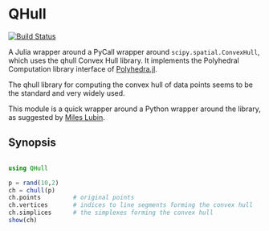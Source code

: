 QHull
=====
[![Build Status](https://travis-ci.org/davidavdav/QHull.jl.svg)](https://travis-ci.org/davidavdav/QHull.jl)


A Julia wrapper around a PyCall wrapper around `scipy.spatial.ConvexHull`, which uses the qhull Convex Hull library.
It implements the Polyhedral Computation library interface of [Polyhedra.jl](https://github.com/blegat/Polyhedra.jl).

The qhull library for computing the convex hull of data points seems to be the standard and very widely used.

This module is a quick wrapper around a Python wrapper around the library, as suggested by [Miles Lubin](https://groups.google.com/d/topic/julia-users/e9m8t5W3TVs/discussion).

Synopsis
--------

```julia

using QHull

p = rand(10,2)
ch = chull(p)
ch.points         # original points
ch.vertices       # indices to line segments forming the convex hull
ch.simplices      # the simplexes forming the convex hull
show(ch)
```
